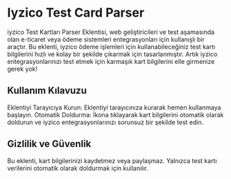 
# Iyzico Test Card Parser

iyzico Test Kartları Parser Eklentisi, web geliştiricileri ve test aşamasında olan e-ticaret veya ödeme sistemleri entegrasyonları için kullanışlı bir araçtır. Bu eklenti, iyzico ödeme işlemleri için kullanabileceğiniz test kartı bilgilerini hızlı ve kolay bir şekilde çıkarmak için tasarlanmıştır. Artık iyzico entegrasyonlarınızı test etmek için karmaşık kart bilgilerini elle girmenize gerek yok!



## Kullanım Kılavuzu
Eklentiyi Tarayıcıya Kurun: Eklentiyi tarayıcınıza kurarak hemen kullanmaya başlayın.
Otomatik Doldurma: İkona tıklayarak kart bilgilerini otomatik olarak doldurun ve iyzico entegrasyonlarınızı sorunsuz bir şekilde test edin.

## Gizlilik ve Güvenlik
Bu eklenti, kart bilgilerinizi kaydetmez veya paylaşmaz. Yalnızca test kartı verilerini otomatik olarak doldurmak için kullanılır. 
